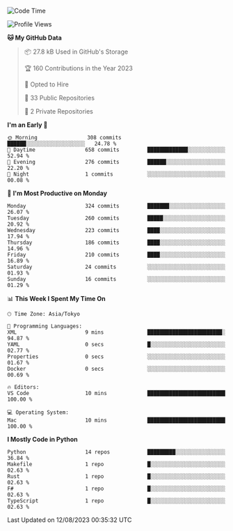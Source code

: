 <!--START_SECTION:waka-->
![Code Time](http://img.shields.io/badge/Code%20Time-698%20hrs%2047%20mins-blue)

![Profile Views](http://img.shields.io/badge/Profile%20Views-1-blue)

**🐱 My GitHub Data** 

> 📦 27.8 kB Used in GitHub's Storage 
 > 
> 🏆 160 Contributions in the Year 2023
 > 
> 💼 Opted to Hire
 > 
> 📜 33 Public Repositories 
 > 
> 🔑 2 Private Repositories 
 > 
**I'm an Early 🐤** 

```text
🌞 Morning                308 commits         ██████░░░░░░░░░░░░░░░░░░░   24.78 % 
🌆 Daytime                658 commits         █████████████░░░░░░░░░░░░   52.94 % 
🌃 Evening                276 commits         ██████░░░░░░░░░░░░░░░░░░░   22.20 % 
🌙 Night                  1 commits           ░░░░░░░░░░░░░░░░░░░░░░░░░   00.08 % 
```
📅 **I'm Most Productive on Monday** 

```text
Monday                   324 commits         ███████░░░░░░░░░░░░░░░░░░   26.07 % 
Tuesday                  260 commits         █████░░░░░░░░░░░░░░░░░░░░   20.92 % 
Wednesday                223 commits         ████░░░░░░░░░░░░░░░░░░░░░   17.94 % 
Thursday                 186 commits         ████░░░░░░░░░░░░░░░░░░░░░   14.96 % 
Friday                   210 commits         ████░░░░░░░░░░░░░░░░░░░░░   16.89 % 
Saturday                 24 commits          ░░░░░░░░░░░░░░░░░░░░░░░░░   01.93 % 
Sunday                   16 commits          ░░░░░░░░░░░░░░░░░░░░░░░░░   01.29 % 
```


📊 **This Week I Spent My Time On** 

```text
🕑︎ Time Zone: Asia/Tokyo

💬 Programming Languages: 
XML                      9 mins              ████████████████████████░   94.87 % 
YAML                     0 secs              █░░░░░░░░░░░░░░░░░░░░░░░░   02.77 % 
Properties               0 secs              ░░░░░░░░░░░░░░░░░░░░░░░░░   01.67 % 
Docker                   0 secs              ░░░░░░░░░░░░░░░░░░░░░░░░░   00.69 % 

🔥 Editors: 
VS Code                  10 mins             █████████████████████████   100.00 % 

💻 Operating System: 
Mac                      10 mins             █████████████████████████   100.00 % 
```

**I Mostly Code in Python** 

```text
Python                   14 repos            █████████░░░░░░░░░░░░░░░░   36.84 % 
Makefile                 1 repo              █░░░░░░░░░░░░░░░░░░░░░░░░   02.63 % 
Rust                     1 repo              █░░░░░░░░░░░░░░░░░░░░░░░░   02.63 % 
F#                       1 repo              █░░░░░░░░░░░░░░░░░░░░░░░░   02.63 % 
TypeScript               1 repo              █░░░░░░░░░░░░░░░░░░░░░░░░   02.63 % 
```




 Last Updated on 12/08/2023 00:35:32 UTC
<!--END_SECTION:waka-->

